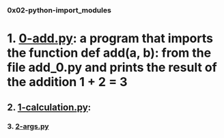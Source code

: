 ### 0x02-python-import_modules
# 1. [0-add.py](./0-add.py ""): a program that imports the function def add(a, b): from the file add_0.py and prints the result of the addition 1 + 2 = 3
## 2. [1-calculation.py](./1-calculation.py ""): 
### 3. [2-args.py](./2-args.py "")
